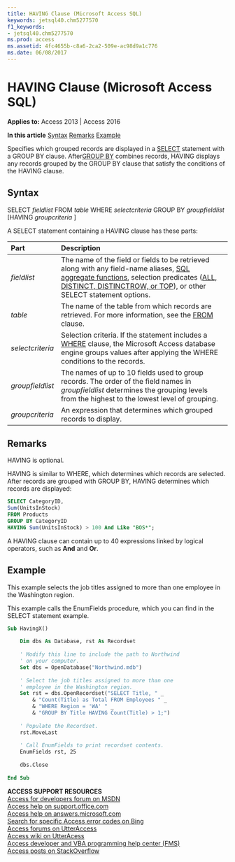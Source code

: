 ```yaml
---
title: HAVING Clause (Microsoft Access SQL)
keywords: jetsql40.chm5277570
f1_keywords:
- jetsql40.chm5277570
ms.prod: access
ms.assetid: 4fc4655b-c8a6-2ca2-509e-ac98d9a1c776
ms.date: 06/08/2017
---
```



# HAVING Clause (Microsoft Access SQL)

  

**Applies to:** Access 2013 | Access 2016

 **In this article**
[Syntax](#sectionSection0)
[Remarks](#sectionSection1)
[ Example](#sectionSection2)


Specifies which grouped records are displayed in a [SELECT](http://msdn.microsoft.com/library/a5c9da94-5f9e-0fc0-767a-4117f38a5ef3%28Office.15%29.aspx) statement with a GROUP BY clause. After[GROUP BY](group-by-clause-microsoft-access-sql.md) combines records, HAVING displays any records grouped by the GROUP BY clause that satisfy the conditions of the HAVING clause.

## Syntax
<a name="sectionSection0"> </a>

SELECT  _fieldlist_ FROM _table_ WHERE _selectcriteria_ GROUP BY _groupfieldlist_ [HAVING _groupcriteria_ ]

A SELECT statement containing a HAVING clause has these parts:



|**Part**|**Description**|
|:-----|:-----|
| _fieldlist_|The name of the field or fields to be retrieved along with any field-name aliases, [SQL aggregate functions](http://msdn.microsoft.com/library/8866cd71-0216-25b4-6a6a-02cb7acad9a2%28Office.15%29.aspx), selection predicates ([ALL, DISTINCT, DISTINCTROW, or TOP](all-distinct-distinctrow-top-predicates-microsoft-access-sql.md)), or other SELECT statement options.|
| _table_|The name of the table from which records are retrieved. For more information, see the [FROM](from-clause-microsoft-access-sql.md) clause.|
| _selectcriteria_|Selection criteria. If the statement includes a [WHERE](where-clause-microsoft-access-sql.md) clause, the Microsoft Access database engine groups values after applying the WHERE conditions to the records.|
| _groupfieldlist_|The names of up to 10 fields used to group records. The order of the field names in  _groupfieldlist_ determines the grouping levels from the highest to the lowest level of grouping.|
| _groupcriteria_|An expression that determines which grouped records to display.|

## Remarks
<a name="sectionSection1"> </a>

HAVING is optional.

HAVING is similar to WHERE, which determines which records are selected. After records are grouped with GROUP BY, HAVING determines which records are displayed:




```sql
SELECT CategoryID, 
Sum(UnitsInStock) 
FROM Products 
GROUP BY CategoryID 
HAVING Sum(UnitsInStock) > 100 And Like "BOS*";
```

A HAVING clause can contain up to 40 expressions linked by logical operators, such as  **And** and **Or**.


## Example
<a name="sectionSection2"> </a>

This example selects the job titles assigned to more than one employee in the Washington region.

This example calls the EnumFields procedure, which you can find in the SELECT statement example.




```vb
Sub HavingX() 
 
    Dim dbs As Database, rst As Recordset 
 
    ' Modify this line to include the path to Northwind 
    ' on your computer. 
    Set dbs = OpenDatabase("Northwind.mdb") 
 
    ' Select the job titles assigned to more than one  
    ' employee in the Washington region.  
    Set rst = dbs.OpenRecordset("SELECT Title, " _ 
        & "Count(Title) as Total FROM Employees " _ 
        & "WHERE Region = 'WA' " _ 
        & "GROUP BY Title HAVING Count(Title) > 1;") 
     
    ' Populate the Recordset. 
    rst.MoveLast 
     
    ' Call EnumFields to print recordset contents. 
    EnumFields rst, 25 
 
    dbs.Close 
 
End Sub 

```

 **ACCESS SUPPORT RESOURCES**<br>
[Access for developers forum on MSDN](https://social.msdn.microsoft.com/Forums/office/en-US/home?forum=accessdev)<br>
[Access help on support.office.com](https://support.office.com/search/results?query=Access)<br>
[Access help on answers.microsoft.com](http://answers.microsoft.com/en-us/office/forum/access?page=1&tab=question&status=all&auth=1)<br>
[Search for specific Access error codes on Bing](http://www.bing.com/)<br>
[Access forums on UtterAccess](http://www.utteraccess.com/forum/index.php?act=idx)<br>
[Access wiki on UtterAcess](http://www.utteraccess.com/forum/index.php?act=idx)<br>
[Access developer and VBA programming help center (FMS)](http://www.fmsinc.com/MicrosoftAccess/developer/)<br>
[Access posts on StackOverflow](http://stackoverflow.com/questions/tagged/ms-access)

